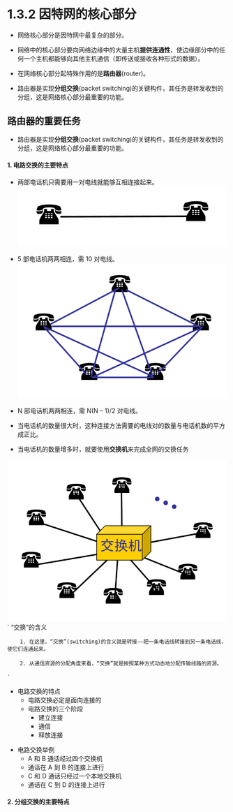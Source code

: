 # 1.3.2 因特网的核心部分

* 网络核心部分是因特网中最复杂的部分。

* 网络中的核心部分要向网络边缘中的大量主机**提供连通性**，使边缘部分中的任何一个主机都能够向其他主机通信（即传送或接收各种形式的数据）。

* 在网络核心部分起特殊作用的是**路由器**\(router\)。

* 路由器是实现**分组交换**\(packet switching\)的关键构件，其任务是转发收到的分组，这是网络核心部分最重要的功能。


## 路由器的重要任务

* 路由器是实现**分组交换**\(packet switching\)的关键构件，其任务是转发收到的分组，这是网络核心部分最重要的功能。

#### 1. 电路交换的主要特点

* 两部电话机只需要用一对电线就能够互相连接起来。![](/assets/图片10.png)

* 5 部电话机两两相连，需 10 对电线。
  ![](/assets/图片11.png)

* N 部电话机两两相连，需 N\(N – 1\)\/2 对电线。

* 当电话机的数量很大时，这种连接方法需要的电线对的数量与电话机数的平方成正比。

* 当电话机的数量增多时，就要使用**交换机**来完成全网的交换任务

![](/assets/图片12.png)
    \`
        “交换”的含义

        1. 在这里，“交换”(switching)的含义就是转接——把一条电话线转接到另一条电话线，使它们连通起来。

        2. 从通信资源的分配角度来看，“交换”就是按照某种方式动态地分配传输线路的资源。 

    `

* 电路交换的特点
  * 电路交换必定是面向连接的
  * 电路交换的三个阶段
    * 建立连接
    * 通信
    * 释放连接
- 电路交换举例   
    - A 和 B 通话经过四个交换机
    - 通话在 A 到 B 的连接上进行
    - C 和 D 通话只经过一个本地交换机
    - 通话在 C 到 D 的连接上进行


#### 2. 分组交换的主要特点

